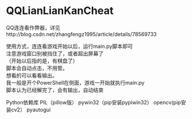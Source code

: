 # QQLianLianKanCheat
QQ连连看作弊器，详见http://blog.csdn.net/zhangfengz1995/article/details/78569733  



使用方式，连连看游戏开始以后，运行main.py脚本即可  
注意游戏窗口别被挡住了，或者超出屏幕了  
（开始以后指的是，有棋盘了）  
脚本会自动点击，不用管。  
想看的可以看看输出。  
我一般是开个PowerShell在侧面，游戏一开始就执行main.py  
脚本认为已经解完了，会有输出，自动结束  
  
  
Python依赖库
  PIL（pillow版）
  pywin32（pip安装pypiwin32）
  opencv(pip安装cv2）
  pyautogui
